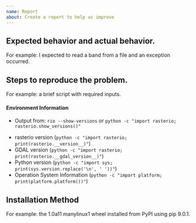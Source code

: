 ```yaml
---
name: Report
about: Create a report to help us improve
---
```

<!--

WELCOME ABOARD!

Hi and welcome to the Rasterio project. We appreciate bug reports, questions
about documentation, and suggestions for new features. This issue template
isn't intended to ward you off; only to intercept and redirect some particular
categories of reports, and to collect a few important facts that issue reporters
often omit.

The primary forum for questions about installation and usage of Rasterio is 
https://rasterio.groups.io/g/main. The authors and other users will answer 
questions when they have expertise to share and time to explain. Please take the
time to craft a clear question and be patient about responses. Please do not
bring these questions to Rasterio's issue tracker, which we want to reserve for
bug reports and other actionable issues.

Questions about development of Rasterio, brainstorming, requests for comment,
and not-yet-actionable proposals are welcome in the project's developers 
discussion group https://rasterio.groups.io/g/dev. Issues opened in Rasterio's
GitHub repo which haven't been socialized there may be perfunctorily closed.

Please note: Rasterio contains extension modules and is thus susceptible to
C library compatibility issues. If you are reporting an installation or module
import issue, please note that this project only accepts reports about problems
with packages downloaded from the Python Package Index. Conda users should take
issues to one of the following trackers:

- https://github.com/ContinuumIO/anaconda-issues/issues
- https://github.com/conda-forge/rasterio-feedstock

Also please note: we are currently working on 1.0 and pre-releases. Bugs found
in version 0.36 will not be fixed except in a 1.0 alpha or beta release. In 
some cases, 0.36 bugs have already been fixed in recent pre-releases.

You think you've found a bug? We believe you!
-->

## Expected behavior and actual behavior.

For example: I expected to read a band from a file and an exception occurred.

## Steps to reproduce the problem.

For example: a brief script with required inputs.

#### Environment Information
<!-- If you have rasterio>=1.3.0 -->
 - Output from: `rio --show-versions` or `python -c "import rasterio; rasterio.show_versions()"`
<!-- If you have rasterio<1.3.0 -->
 - rasterio version (`python -c "import rasterio; print(rasterio.__version__)"`)
 - GDAL version (`python -c "import rasterio; print(rasterio.__gdal_version__)"`)
 - Python version (`python -c "import sys; print(sys.version.replace('\n', ' '))"`)
 - Operation System Information (`python -c "import platform; print(platform.platform())"`)


## Installation Method

For example: the 1.0a11 manylinux1 wheel installed from PyPI using pip 9.0.1.

